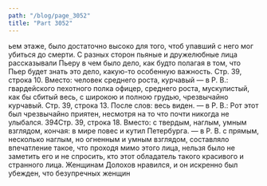 ```yaml
---
path: "/blog/page_3052"
title: "Part 3052"
---
```


ьем этаже, было достаточно высоко для того, чтоб упавший с него мог убиться до смерти. С разных сторон пьяные и дружелюбные лица рассказывали Пьеру в чем было дело, как будто полагая в том, что Пьер будет знать это дело, какую-то особенную важность.
Стр. 39, строка 10.
Вместо: человек среднего роста, курчавый — в Р. В.: гвардейского пехотного полка офицер, среднего роста, мускулистый, как бы сбитый весь, с широкою и полною грудью, чрезвычайно курчавый.
Стр. 39, строка 13.
После слов: весь виден. — в Р. В.: Рот этот был чрезвычайно приятен, несмотря на то что почти никогда не улыбался.
394Стр. 39, строка 18.
Вместо: с твердым, наглым, умным взглядом, кончая: в мире повес и кутил Петербурга. — в Р. В. с прямым, несколько наглым, но огненным и умным взглядом, составляло впечатление такое, что проходя мимо этого лица, нельзя было не заметить его и не спросить, кто этот обладатель такого красивого и странного лица. Женщинам Долохов нравился, и он искренно был убежден, что безупречных женщин

